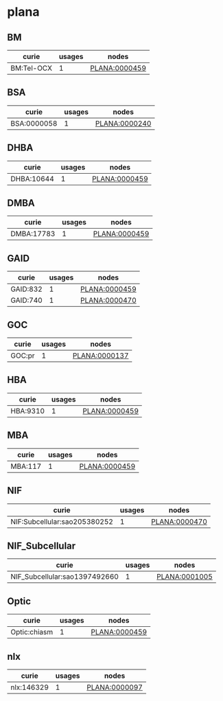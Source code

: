 # plana

## BM

| curie      |   usages | nodes                                                 |
|------------|----------|-------------------------------------------------------|
| BM:Tel-OCX |        1 | [PLANA:0000459](https://bioregistry.io/PLANA:0000459) |

## BSA

| curie       |   usages | nodes                                                 |
|-------------|----------|-------------------------------------------------------|
| BSA:0000058 |        1 | [PLANA:0000240](https://bioregistry.io/PLANA:0000240) |

## DHBA

| curie      |   usages | nodes                                                 |
|------------|----------|-------------------------------------------------------|
| DHBA:10644 |        1 | [PLANA:0000459](https://bioregistry.io/PLANA:0000459) |

## DMBA

| curie      |   usages | nodes                                                 |
|------------|----------|-------------------------------------------------------|
| DMBA:17783 |        1 | [PLANA:0000459](https://bioregistry.io/PLANA:0000459) |

## GAID

| curie    |   usages | nodes                                                 |
|----------|----------|-------------------------------------------------------|
| GAID:832 |        1 | [PLANA:0000459](https://bioregistry.io/PLANA:0000459) |
| GAID:740 |        1 | [PLANA:0000470](https://bioregistry.io/PLANA:0000470) |

## GOC

| curie   |   usages | nodes                                                 |
|---------|----------|-------------------------------------------------------|
| GOC:pr  |        1 | [PLANA:0000137](https://bioregistry.io/PLANA:0000137) |

## HBA

| curie    |   usages | nodes                                                 |
|----------|----------|-------------------------------------------------------|
| HBA:9310 |        1 | [PLANA:0000459](https://bioregistry.io/PLANA:0000459) |

## MBA

| curie   |   usages | nodes                                                 |
|---------|----------|-------------------------------------------------------|
| MBA:117 |        1 | [PLANA:0000459](https://bioregistry.io/PLANA:0000459) |

## NIF

| curie                        |   usages | nodes                                                 |
|------------------------------|----------|-------------------------------------------------------|
| NIF:Subcellular:sao205380252 |        1 | [PLANA:0000470](https://bioregistry.io/PLANA:0000470) |

## NIF_Subcellular

| curie                         |   usages | nodes                                                 |
|-------------------------------|----------|-------------------------------------------------------|
| NIF_Subcellular:sao1397492660 |        1 | [PLANA:0001005](https://bioregistry.io/PLANA:0001005) |

## Optic

| curie        |   usages | nodes                                                 |
|--------------|----------|-------------------------------------------------------|
| Optic:chiasm |        1 | [PLANA:0000459](https://bioregistry.io/PLANA:0000459) |

## nlx

| curie      |   usages | nodes                                                 |
|------------|----------|-------------------------------------------------------|
| nlx:146329 |        1 | [PLANA:0000097](https://bioregistry.io/PLANA:0000097) |

